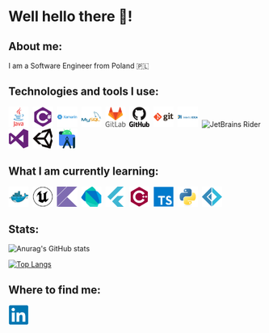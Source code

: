 # Well hello there 👋!

## **About me**:

I am a Software Engineer from Poland 🇵🇱

## Technologies and tools I use:

<div>
  <img src="https://github.com/devicons/devicon/blob/master/icons/java/java-original-wordmark.svg" title="Java" alt="Java" width="40" height="40"/>&nbsp;
  <img src="https://github.com/devicons/devicon/blob/master/icons/csharp/csharp-plain.svg" title="C Sharp" alt="C Sharp" width="40" height="40"/>&nbsp;
  <img src="https://github.com/devicons/devicon/blob/master/icons/xamarin/xamarin-original-wordmark.svg" title="Xamarin" alt="Xamarin" width="40" height="40"/>&nbsp;
    <img src="https://github.com/devicons/devicon/blob/master/icons/mysql/mysql-original-wordmark.svg" title="MySQL" alt="MySQL" width="40" height="40"/>&nbsp;
  <img src="https://github.com/devicons/devicon/blob/master/icons/gitlab/gitlab-original-wordmark.svg" title="GitLab" alt="GitLab" width="40" height="40"/>&nbsp;
  <img src="https://github.com/devicons/devicon/blob/master/icons/github/github-original-wordmark.svg" title="GitHub" alt="GitHub" width="40" height="40"/>&nbsp;
  <img src="https://github.com/devicons/devicon/blob/master/icons/git/git-original-wordmark.svg" title="git" alt="git" width="40" height="40"/>&nbsp;
  <img src="https://github.com/devicons/devicon/blob/master/icons/intellij/intellij-original-wordmark.svg" title="Intellij" alt="Intellij" width="40" height="40"/>&nbsp;
  <img src="https://upload.wikimedia.org/wikipedia/commons/6/6e/JetBrains_Rider_Icon.svg" title="JetBrains Rider" alt="JetBrains Rider" width="40" height="40"/>&nbsp;
   <img src="https://github.com/devicons/devicon/blob/master/icons/visualstudio/visualstudio-plain.svg" title="Visual Studio" alt="Visual Studio" width="40" height="40"/>&nbsp;
  <img src="https://github.com/devicons/devicon/blob/master/icons/unity/unity-original.svg" title="Unity" alt="Unity" width="40" height="40"/>&nbsp;
  <img src="https://github.com/devicons/devicon/blob/master/icons/androidstudio/androidstudio-original.svg" title="Android Studio" alt="Android Studio" width="40" height="40"/>&nbsp;
</div>


## What I am currently learning:
<div>
<img src="https://github.com/devicons/devicon/blob/master/icons/docker/docker-original.svg" title="Docker" alt="Docker" width="40" height="40"/>&nbsp;
  <img src="https://github.com/devicons/devicon/blob/master/icons/unrealengine/unrealengine-original.svg" title="Unreal Engine" alt="Unreal Engine" width="40" height="40"/>&nbsp;
   <img src="https://github.com/devicons/devicon/blob/master/icons/kotlin/kotlin-plain.svg" title="Kotlin" alt="Kotlin" width="40" height="40"/>&nbsp;
  <img src="https://github.com/devicons/devicon/blob/master/icons/dart/dart-original.svg" title="Dart" alt="Dart" width="40" height="40"/>&nbsp;
    <img src="https://github.com/devicons/devicon/blob/master/icons/flutter/flutter-plain.svg" title="Flutter" alt="Flutter" width="40" height="40"/>&nbsp;
    <img src="https://github.com/devicons/devicon/blob/master/icons/cplusplus/cplusplus-plain.svg" title="C Plus Plus" alt="C Plus Plus" width="40" height="40"/>&nbsp;
    <img src="https://github.com/devicons/devicon/blob/master/icons/typescript/typescript-plain.svg" title="TypeScript" alt="TypeScript" width="40" height="40"/>&nbsp;
    <img src="https://github.com/devicons/devicon/blob/master/icons/python/python-original.svg" title="Python" alt="Python" width="40" height="40"/>&nbsp;
    <img src="https://github.com/devicons/devicon/blob/master/icons/fsharp/fsharp-original.svg" title="F Sharp" alt="F Sharp" width="40" height="40"/>&nbsp;
</div>

## Stats:
![Anurag's GitHub stats](https://github-readme-stats.vercel.app/api?username=MonnTs&show_icons=true&theme=dark)

[![Top Langs](https://github-readme-stats.vercel.app/api/top-langs/?username=MonnTs&layout=compact&theme=dark)](https://github.com/anuraghazra/github-readme-stats)

## Where to find me:
[<img src="https://github.com/devicons/devicon/blob/master/icons/linkedin/linkedin-original.svg" title="LinkedIn" alt="LinkedIn" width="40" height="40" />](https://www.linkedin.com/in/monnzy)
